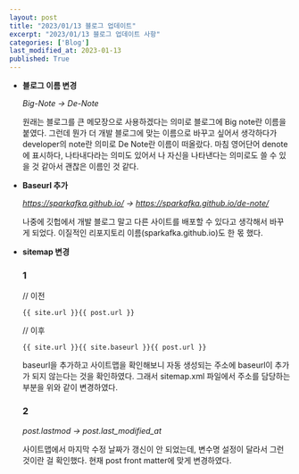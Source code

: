 ```yaml
---
layout: post
title: "2023/01/13 블로그 업데이트"
excerpt: "2023/01/13 블로그 업데이트 사항"
categories: ['Blog']
last_modified_at: 2023-01-13
published: True
---
```


* __블로그 이름 변경__   

    _Big-Note -> De-Note_

    원래는 블로그를 큰 메모장으로 사용하겠다는 의미로 블로그에 Big note란 이름을 붙였다. 그런데 뭔가 더 개발 블로그에 맞는 이름으로 바꾸고 싶어서 생각하다가 developer의 note란 의미로 De Note란 이름이 떠올랐다. 마침 영어단어 denote에 표시하다, 나타내다라는 의미도 있어서 나 자신을 나타낸다는 의미로도 쓸 수 있을 것 같아서 괜찮은 이름인 것 같다.

* __Baseurl 추가__   

    _https://sparkafka.github.io/ -> https://sparkafka.github.io/de-note/_

    나중에 깃헙에서 개발 블로그 말고 다른 사이트를 배포할 수 있다고 생각해서 바꾸게 되었다. 이질적인 리포지토리 이름(sparkafka.github.io)도 한 몫 했다.

* __sitemap 변경__   

    ### 1

    // 이전

    `{{ site.url }}{{ post.url }}`
        
    // 이후
    
    `{{ site.url }}{{ site.baseurl }}{{ post.url }}`
    
    baseurl을 추가하고 사이트맵을 확인해보니 자동 생성되는 주소에 baseurl이 추가가 되지 않는다는 것을 확인하였다. 그래서 sitemap.xml 파일에서 주소를 담당하는 부분을 위와 같이 변경하였다.

    ### 2

    _post.lastmod -> post.last_modified_at_

    사이트맵에서 마지막 수정 날짜가 갱신이 안 되었는데, 변수명 설정이 달라서 그런 것이란 걸 확인했다. 현재 post front matter에 맞게 변경하였다.
    